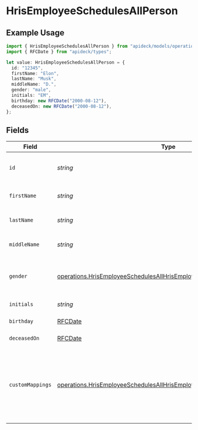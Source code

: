 # HrisEmployeeSchedulesAllPerson

## Example Usage

```typescript
import { HrisEmployeeSchedulesAllPerson } from "apideck/models/operations";
import { RFCDate } from "apideck/types";

let value: HrisEmployeeSchedulesAllPerson = {
  id: "12345",
  firstName: "Elon",
  lastName: "Musk",
  middleName: "D.",
  gender: "male",
  initials: "EM",
  birthday: new RFCDate("2000-08-12"),
  deceasedOn: new RFCDate("2000-08-12"),
};
```

## Fields

| Field                                                                                                                                                            | Type                                                                                                                                                             | Required                                                                                                                                                         | Description                                                                                                                                                      | Example                                                                                                                                                          |
| ---------------------------------------------------------------------------------------------------------------------------------------------------------------- | ---------------------------------------------------------------------------------------------------------------------------------------------------------------- | ---------------------------------------------------------------------------------------------------------------------------------------------------------------- | ---------------------------------------------------------------------------------------------------------------------------------------------------------------- | ---------------------------------------------------------------------------------------------------------------------------------------------------------------- |
| `id`                                                                                                                                                             | *string*                                                                                                                                                         | :heavy_minus_sign:                                                                                                                                               | A unique identifier for an object.                                                                                                                               | 12345                                                                                                                                                            |
| `firstName`                                                                                                                                                      | *string*                                                                                                                                                         | :heavy_minus_sign:                                                                                                                                               | The first name of the person.                                                                                                                                    | Elon                                                                                                                                                             |
| `lastName`                                                                                                                                                       | *string*                                                                                                                                                         | :heavy_minus_sign:                                                                                                                                               | The last name of the person.                                                                                                                                     | Musk                                                                                                                                                             |
| `middleName`                                                                                                                                                     | *string*                                                                                                                                                         | :heavy_minus_sign:                                                                                                                                               | Middle name of the person.                                                                                                                                       | D.                                                                                                                                                               |
| `gender`                                                                                                                                                         | [operations.HrisEmployeeSchedulesAllHrisEmployeeSchedulesGender](../../models/operations/hrisemployeeschedulesallhrisemployeeschedulesgender.md)                 | :heavy_minus_sign:                                                                                                                                               | The gender represents the gender identity of a person.                                                                                                           | male                                                                                                                                                             |
| `initials`                                                                                                                                                       | *string*                                                                                                                                                         | :heavy_minus_sign:                                                                                                                                               | Initials of the person                                                                                                                                           | EM                                                                                                                                                               |
| `birthday`                                                                                                                                                       | [RFCDate](../../types/rfcdate.md)                                                                                                                                | :heavy_minus_sign:                                                                                                                                               | Date of birth                                                                                                                                                    | 2000-08-12                                                                                                                                                       |
| `deceasedOn`                                                                                                                                                     | [RFCDate](../../types/rfcdate.md)                                                                                                                                | :heavy_minus_sign:                                                                                                                                               | Date of death                                                                                                                                                    | 2000-08-12                                                                                                                                                       |
| `customMappings`                                                                                                                                                 | [operations.HrisEmployeeSchedulesAllHrisEmployeeSchedulesCustomMappings](../../models/operations/hrisemployeeschedulesallhrisemployeeschedulescustommappings.md) | :heavy_minus_sign:                                                                                                                                               | When custom mappings are configured on the resource, the result is included here.                                                                                |                                                                                                                                                                  |